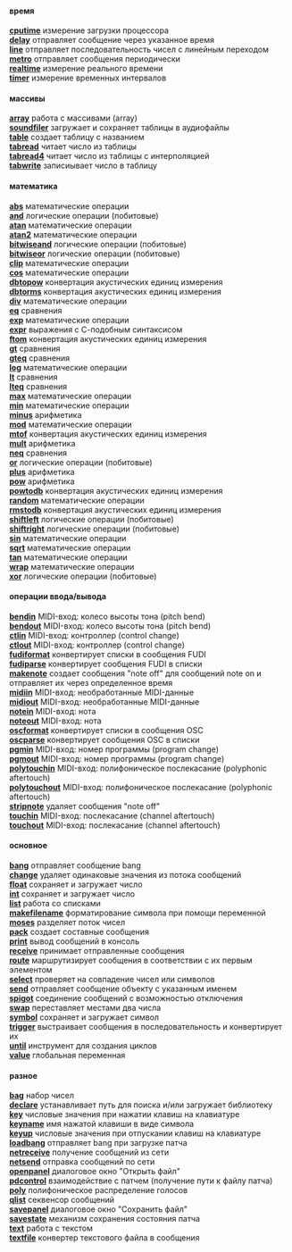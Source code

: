 #### время<br>
[**cputime**](cputime.md)	измерение загрузки процессора<br>
[**delay**](delay.md)	отправляет сообщение через указанное время<br>
[**line**](line.md)	отправляет последовательность чисел с линейным переходом<br>
[**metro**](metro.md)	отправляет сообщения периодически<br>
[**realtime**](realtime.md)	измерение реального времени<br>
[**timer**](timer.md)	измерение временных интервалов<br>
#### массивы<br>
[**array**](array.md)	работа с массивами (array)<br>
[**soundfiler**](soundfiler.md)	загружает и сохраняет таблицы в аудиофайлы<br>
[**table**](table.md)	создает таблицу с названием<br>
[**tabread**](tabread.md)	читает число из таблицы<br>
[**tabread4**](tabread4.md)	читает число из таблицы с интерполяцией<br>
[**tabwrite**](tabwrite.md)	записиывает число в таблицу<br>
#### математика<br>
[**abs**](abs.md)	математические операции<br>
[**and**](and.md)	логические операции (побитовые)<br>
[**atan**](atan.md)	математические операции<br>
[**atan2**](atan2.md)	математические операции<br>
[**bitwiseand**](bitwiseand.md)	логические операции (побитовые)<br>
[**bitwiseor**](bitwiseor.md)	логические операции (побитовые)<br>
[**clip**](clip.md)	математические операции<br>
[**cos**](cos.md)	математические операции<br>
[**dbtopow**](dbtopow.md)	конвертация акустических единиц измерения<br>
[**dbtorms**](dbtorms.md)	конвертация акустических единиц измерения<br>
[**div**](div.md)	математические операции<br>
[**eq**](eq.md)	сравнения<br>
[**exp**](exp.md)	математические операции<br>
[**expr**](expr.md)	выражения с С-подобным синтаксисом<br>
[**ftom**](ftom.md)	конвертация акустических единиц измерения<br>
[**gt**](gt.md)	сравнения<br>
[**gteq**](gteq.md)	сравнения<br>
[**log**](log.md)	математические операции<br>
[**lt**](lt.md)	сравнения<br>
[**lteq**](lteq.md)	сравнения<br>
[**max**](max.md)	математические операции<br>
[**min**](min.md)	математические операции<br>
[**minus**](minus.md)	арифметика<br>
[**mod**](mod.md)	математические операции<br>
[**mtof**](mtof.md)	конвертация акустических единиц измерения<br>
[**mult**](mult.md)	арифметика<br>
[**neq**](neq.md)	сравнения<br>
[**or**](or.md)	логические операции (побитовые)<br>
[**plus**](plus.md)	арифметика<br>
[**pow**](pow.md)	арифметика<br>
[**powtodb**](powtodb.md)	конвертация акустических единиц измерения<br>
[**random**](random.md)	математические операции<br>
[**rmstodb**](rmstodb.md)	конвертация акустических единиц измерения<br>
[**shiftleft**](shiftleft.md)	логические операции (побитовые)<br>
[**shiftright**](shiftright.md)	логические операции (побитовые)<br>
[**sin**](sin.md)	математические операции<br>
[**sqrt**](sqrt.md)	математические операции<br>
[**tan**](tan.md)	математические операции<br>
[**wrap**](wrap.md)	математические операции<br>
[**xor**](xor.md)	логические операции (побитовые)<br>
#### операции ввода/вывода<br>
[**bendin**](bendin.md)	MIDI-вход: колесо высоты тона (pitch bend)<br>
[**bendout**](bendout.md)	MIDI-вход: колесо высоты тона (pitch bend)<br>
[**ctlin**](ctlin.md)	MIDI-вход: контроллер (control change)<br>
[**ctlout**](ctlout.md)	MIDI-вход: контроллер (control change)<br>
[**fudiformat**](fudiformat.md)	конвертирует списки в сообщения FUDI<br>
[**fudiparse**](fudiparse.md)	конвертирует сообщения FUDI в списки<br>
[**makenote**](makenote.md)	создает сообщения "note off" для сообщений note on и отправляет их через определенное время<br>
[**midiin**](midiin.md)	MIDI-вход: необработанные MIDI-данные<br>
[**midiout**](midiout.md)	MIDI-вход: необработанные MIDI-данные<br>
[**notein**](notein.md)	MIDI-вход: нота<br>
[**noteout**](noteout.md)	MIDI-вход: нота<br>
[**oscformat**](oscformat.md)	конвертирует списки в сообщения OSC<br>
[**oscparse**](oscparse.md)	конвертирует сообщения OSC в списки<br>
[**pgmin**](pgmin.md)	MIDI-вход: номер программы (program change)<br>
[**pgmout**](pgmout.md)	MIDI-вход: номер программы (program change)<br>
[**polytouchin**](polytouchin.md)	MIDI-вход: полифоническое послекасание (polyphonic aftertouch)<br>
[**polytouchout**](polytouchout.md)	MIDI-вход: полифоническое послекасание (polyphonic aftertouch)<br>
[**stripnote**](stripnote.md)	удаляет сообщения "note off"<br>
[**touchin**](touchin.md)	MIDI-вход: послекасание (channel aftertouch)<br>
[**touchout**](touchout.md)	MIDI-вход: послекасание (channel aftertouch)<br>
#### основное<br>
[**bang**](bang.md)	отправляет сообщение bang<br>
[**change**](change.md)	удаляет одинаковые значения из потока сообщений<br>
[**float**](float.md)	сохраняет и загружает число<br>
[**int**](int.md)	сохраняет и загружает число<br>
[**list**](list.md)	работа со списками<br>
[**makefilename**](makefilename.md)	форматирование символа при помощи переменной<br>
[**moses**](moses.md)	разделяет поток чисел<br>
[**pack**](pack.md)	создает составные сообщения<br>
[**print**](print.md)	вывод сообщений в консоль<br>
[**receive**](receive.md)	принимает отправленные сообщения<br>
[**route**](route.md)	маршрутизирует сообщения в соответствии с их первым элементом<br>
[**select**](select.md)	проверяет на совпадение чисел или символов<br>
[**send**](send.md)	отправляет сообщение объекту с указанным именем<br>
[**spigot**](spigot.md)	соединение сообщений с возможностью отключения<br>
[**swap**](swap.md)	переставляет местами два числа<br>
[**symbol**](symbol.md)	сохраняет и загружает символ<br>
[**trigger**](trigger.md)	выстраивает сообщения в последовательность и конвертирует их<br>
[**until**](until.md)	инструмент для создания циклов<br>
[**value**](value.md)	глобальная переменная<br>
#### разное<br>
[**bag**](bag.md)	набор чисел<br>
[**declare**](declare.md)	устанавливает путь для поиска и/или загружает библиотеку<br>
[**key**](key.md)	числовые значения при нажатии клавиш на клавиатуре<br>
[**keyname**](keyname.md)	имя нажатой клавиши в виде символа<br>
[**keyup**](keyup.md)	числовые значения при отпускании клавиш на клавиатуре<br>
[**loadbang**](loadbang.md)	отправляет bang при загрузке патча<br>
[**netreceive**](netreceive.md)	получение сообщений из сети<br>
[**netsend**](netsend.md)	отправка сообщений по сети<br>
[**openpanel**](openpanel.md)	диалоговое окно "Открыть файл"<br>
[**pdcontrol**](pdcontrol.md)	взаимодействие с патчем (получение пути к файлу патча)<br>
[**poly**](poly.md)	полифоническое распределение голосов<br>
[**qlist**](qlist.md)	секвенсор сообщений<br>
[**savepanel**](savepanel.md)	диалоговое окно "Сохранить файл"<br>
[**savestate**](savestate.md)	механизм сохранения состояния патча<br>
[**text**](text.md)	работа с текстом<br>
[**textfile**](textfile.md)	конвертер текстового файла в сообщения<br>
